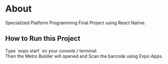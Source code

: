 # About
Specialized Platform Programming Final Project using React Native.

<h2>How to Run this Project</h2>
Type `expo start` on your console / terminal.<br>
Then the Metro Builder will opened and Scan the barcode using Expo Apps.
